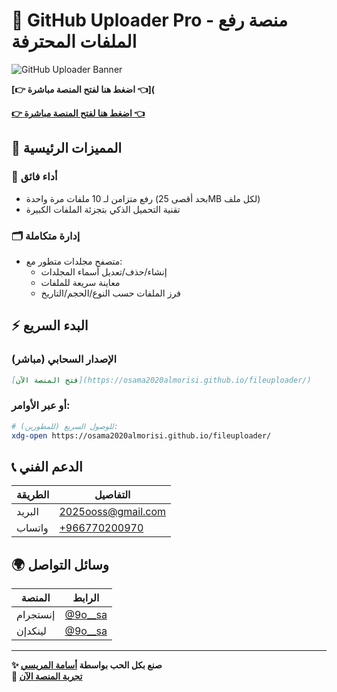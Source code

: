 # 📁 GitHub Uploader Pro - منصة رفع الملفات المحترفة

![GitHub Uploader Banner]([https://osama2020almorisi.github.io/fileuploader/assets/banner.jpg](https://github.com/account))

**[👉 اضغط هنا لفتح المنصة مباشرة 👈]([](https://osama2020almorisi.github.io/fileuploader/about.html)**

**[👉 اضغط هنا لفتح المنصة مباشرة 👈](https://osama2020almorisi.github.io/fileuploader/)**


## 🌟 المميزات الرئيسية

### 🚀 أداء فائق
- رفع متزامن لـ 10 ملفات مرة واحدة (بحد أقصى 25MB لكل ملف)
- تقنية التحميل الذكي بتجزئة الملفات الكبيرة

### 🗂 إدارة متكاملة
- متصفح مجلدات متطور مع:
  - إنشاء/حذف/تعديل أسماء المجلدات
  - معاينة سريعة للملفات
  - فرز الملفات حسب النوع/الحجم/التاريخ

## ⚡ البدء السريع

### الإصدار السحابي (مباشر)
```markdown
[فتح المنصة الآن](https://osama2020almorisi.github.io/fileuploader/)
```

### أو عبر الأوامر:
```bash
# للوصول السريع (للمطورين):
xdg-open https://osama2020almorisi.github.io/fileuploader/
```

## 📞 الدعم الفني
| الطريقة | التفاصيل | 
|---------|----------|
| البريد | [2025ooss@gmail.com](mailto:2025ooss@gmail.com) |
| واتساب | [+966770200970](https://wa.me/966770200970) |

## 🌍 وسائل التواصل
| المنصة | الرابط |
|--------|-------|
| إنستجرام | [@9o__sa](https://instagram.com/9o__sa) |
| لينكدإن | [@9o__sa](https://linkedin.com/in/9o__sa) |

---

**✨ صنع بكل الحب بواسطة [أسامة المريسي](https://github.com/osama2020almorisi)**  
**🚀 [تجربة المنصة الآن](https://osama2020almorisi.github.io/fileuploader/)**
